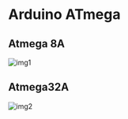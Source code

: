 # Arduino ATmega 

## Atmega 8A

![img1](http://i.imgur.com/raakrFz.png)

## Atmega32A

![img2](http://i.imgur.com/jct9vcK.jpg)

